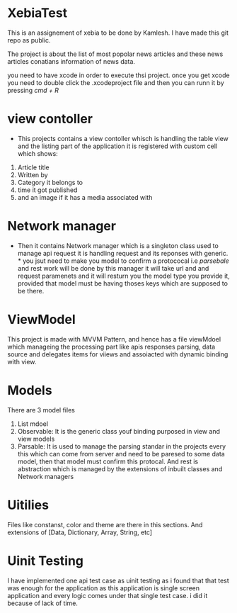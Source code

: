 # XebiaTest
This is an assignement of xebia to be done by Kamlesh. I have made this git repo as public.

The project is about the list of most popolar news articles and these news articles conatians information of news data.


you need to have xcode in order to execute thsi project. once you get xcode you need to double click the .xcodeproject file and then you can runn it by pressing *cmd + R*


# view contoller
* This projects contains a view contoller whisch is handling the table view and the listing part of the application it is registered with custom cell which shows:
1. Article title
2. Written by
3. Category it belongs to
4. time it got published
6. and an image if it has a media associated with

#  Network manager
* Then it contains Network manager which is a singleton class used to manage api request it is handling request and its reponses with generic. 
      * you jsut need to make you model to confirm a protococal i.e *parsebale* and rest work will be done by this manager it will take url and and request paramenets and it will resturn you the model type you provide it, provided that model must be having thoses keys which are supposed to be there.

# ViewModel
This project is made with MVVM Pattern, and hence has a file viewMdoel which manageing the processing part like apis responses parsing, data source and delegates items for viiews and assoiacted with dynamic binding with view.

# Models
There are 3 model files 
1. List mdoel
2. Observable: It is the generic class youf binding purposed in view and view models
3. Parsable: It is used to manage the parsing standar in the projects every this which can come from server and need to be paresed to some data model, then that model must confirm this protocal. And rest is abstraction which is managed by the extensions of inbuilt classes and Network managers

# Uitilies 
Files like constanst, color and theme  are there in this sections. And extensions of [Data, Dictionary, Array, String, etc]

# Uinit Testing 
I have implemented one api test case as uinit testing as i found that that test was enough for the application as this application is  single screen application and every logic comes under that single test case. i did it because of lack of time.  





